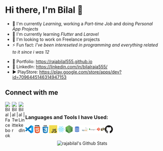 
# Hi there, I'm Bilal 👋

+ 🔭 I'm currently _Learning_, working a _Part-time Job_ and doing _Personal App Projects_
+ 🌱 I'm currently learning _Flutter_ and _Laravel_
+ 👯 I'm looking to work on Freelance projects
+ ⚡ Fun fact: _I've been intereseted in programming and everything related to it since i was 12_


- 🎨 Portfolio: https://rajabilal555.github.io
- 💼 LinkedIn: https://linkedin.com/in/bilalraja555/
- ▶ PlayStore: https://play.google.com/store/apps/dev?id=7096445146314947153
## Connect with me

[<img align="left" alt="Bilal | Facebook" width="22px" src="https://cdn.jsdelivr.net/npm/simple-icons@3.3.0/icons/facebook.svg" />][facebook]
[<img align="left" alt="Bilal | Twitter" width="22px" src="https://cdn.jsdelivr.net/npm/simple-icons@v3/icons/twitter.svg" />][twitter]
[<img align="left" alt="Bilal | LinkedIn" width="22px" src="https://cdn.jsdelivr.net/npm/simple-icons@v3/icons/linkedin.svg" />][linkedin]

<br>

### Languages and Tools I have Used:

[<img align="left" alt="Visual Studio Code" width="26px" src="https://raw.githubusercontent.com/github/explore/80688e429a7d4ef2fca1e82350fe8e3517d3494d/topics/visual-studio-code/visual-studio-code.png" />][vscode]
[<img align="left" alt="HTML5" width="26px" src="https://raw.githubusercontent.com/github/explore/80688e429a7d4ef2fca1e82350fe8e3517d3494d/topics/html/html.png" />][html]
[<img align="left" alt="CSS3" width="26px" src="https://raw.githubusercontent.com/github/explore/80688e429a7d4ef2fca1e82350fe8e3517d3494d/topics/css/css.png" />][css]
[<img align="left" alt="JavaScript" width="26px" src="https://raw.githubusercontent.com/github/explore/80688e429a7d4ef2fca1e82350fe8e3517d3494d/topics/javascript/javascript.png" />][js]
[<img align="left" alt="React" width="26px" src="https://raw.githubusercontent.com/github/explore/80688e429a7d4ef2fca1e82350fe8e3517d3494d/topics/react/react.png" />][react]
[<img align="left" alt="Node.js" width="26px" src="https://raw.githubusercontent.com/github/explore/80688e429a7d4ef2fca1e82350fe8e3517d3494d/topics/nodejs/nodejs.png" />][node]
[<img align="left" alt="SQL" width="26px" src="https://raw.githubusercontent.com/github/explore/80688e429a7d4ef2fca1e82350fe8e3517d3494d/topics/sql/sql.png" />][db]
[<img align="left" alt="MySQL" width="26px" src="https://raw.githubusercontent.com/github/explore/80688e429a7d4ef2fca1e82350fe8e3517d3494d/topics/mysql/mysql.png" />][db]
[<img align="left" alt="MongoDB" width="26px" src="https://raw.githubusercontent.com/github/explore/80688e429a7d4ef2fca1e82350fe8e3517d3494d/topics/mongodb/mongodb.png" />][db]
[<img align="left" alt="Git" width="26px" src="https://raw.githubusercontent.com/github/explore/80688e429a7d4ef2fca1e82350fe8e3517d3494d/topics/git/git.png" />][git]
[<img align="left" alt="GitHub" width="26px" src="https://raw.githubusercontent.com/github/explore/78df643247d429f6cc873026c0622819ad797942/topics/github/github.png" />][git]

<br />
<br />
<p align="center">
<img align="center" alt="rajabilal's Github Stats" src="https://github-readme-stats.vercel.app/api?username=rajabilal555&show_icons=true&hide_border=false" />
</p>


[twitter]: https://twitter.com/rajabilal555
[facebook]: https://www.facebook.com/bilal.raja.555
[linkedin]: https://www.linkedin.com/in/bilalraja555/

[vscode]: https://code.visualstudio.com/
[js]: https://developer.mozilla.org/en-US/docs/Web/JavaScript
[css]: https://www.w3schools.com/css/default.asp
[react]: https://reactjs.org/
[git]: https://git-scm.com/
[db]: https://en.wikipedia.org/wiki/Database
[node]: https://nodejs.org/en/
[html]: https://www.w3schools.com/html/

